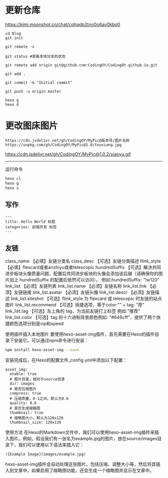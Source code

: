 # 更新仓库
https://kimi.moonshot.cn/chat/cqhqdp2tnn0o6av0kbq0
```
cd Blog
git init

git remote -v

git status #查看本地分支的状态

git remote add origin git@github.com:CodingOY/CodingOY.github.io.git

git add .

git commit -m "Initial commit"

git push -u origin master

hexo g
hexo d
```

# 更改图床图片
```
https://cdn.jsdelivr.net/gh/CodingOY/MyPic@版本号/图片名称
https://unpkg.com/gh/CodingOY/MyPic@1.0/touxiang.jpg
```

https://cdn.jsdelivr.net/gh/CodingOY/MyPic@1.0.2/xiaoyu.gif

---
运行命令
```bash
hexo cl
hexo g
hexo s
```


## 写作
```
---
title: Hello World 标题
categories: 前端开发 标签
---
```

## 友链
class_name	【必填】友链分类名
class_desc	【可选】友链分类描述
flink_style	【必填】flexcard或者anzhiyu或者telescopic
hundredSuffix	【可选】解决共同进步板块头像质量问题，配置后共同进步板块的头像会添加该后缀（请确保你的图片加上 hundredSuffix 的配置后依然可以访问）。 例如:hundredSuffix: "!w120"
link_list	【必须】友链列表
link_list.name	【必须】友链名称
link_list.link	【必须】友链链接
link_list.avatar	【必须】友链头像
link_list.descr	【必须】友链描述
link_list.siteshot	【可选】flink_style 为 flexcard 或 telescopic 时友链的站点图片
link_list.recommend	【可选】快捷选项，等于color:"" + tag: "荐"
link_list.tag	【可选】左上角的 tag，为当前友链打上标签 例如:"推荐"
link_list.color	【可选】tag 的十六进制背景颜色例如: "#646cff"，提供了两个快捷颜色选项分别是vip和speed

使用插件插入本地图片
要使用hexo-asset-img插件，首先需要在Hexo的插件目录下安装它。可以通过npm命令进行安装：
```bash
npm install hexo-asset-img --save
```
安装完成后，在Hexo的配置文件_config.yml中添加以下配置：
```
asset_img:
  enable: true
  # 图片目录，相对于source目录
  dir: images
  # 是否压缩图片
  compress: true
  # 压缩质量，0-1之间，默认为0.6
  quality: 0.6
  # 是否生成缩略图
  thumbnail: true
  # 缩略图大小，默认为120x120
  thumbnail_size: 120x120
  ```
使用方法
在Hexo的Markdown文件中，我们可以使用hexo-asset-img插件来插入图片。例如，假设我们有一张名为example.jpg的图片，放在source/images目录下，我们可以使用以下语法来插入它：
```
![Example Image](images/example.jpg)
```
hexo-asset-img插件会自动处理这张图片，包括压缩、调整大小等，然后将其插入到文章中。如果启用了缩略图功能，还会生成一个缩略图并显示在文章中。